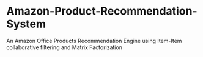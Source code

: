 # Amazon-Product-Recommendation-System
An Amazon Office Products Recommendation Engine using Item-Item collaborative filtering and Matrix Factorization
